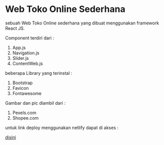 # Web Toko Online Sederhana

sebuah Web Toko Online sederhana yang dibuat menggunakan framework React JS.

Component terdiri dari :

1. App.js
2. Navigation.js
3. Slider.js
4. ContentWeb.js

beberapa Library yang terinstal :

1. Bootstrap
2. Favicon
3. Fontawesome

Gambar dan pic diambil dari :

1. Pexels.com
2. Shopee.com

untuk link deploy menggunakan netlify
dapat di akses :

[disini](https://tokoonlinereact.netlify.com/)
